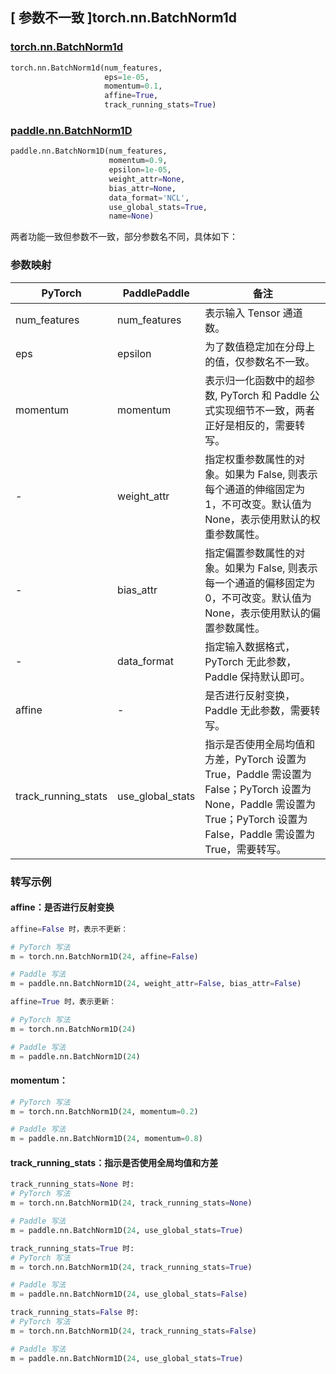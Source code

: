 ## [ 参数不一致 ]torch.nn.BatchNorm1d
### [torch.nn.BatchNorm1d](https://pytorch.org/docs/stable/generated/torch.nn.BatchNorm1d.html?highlight=torch%20nn%20batchnorm1d#torch.nn.BatchNorm1d)

```python
torch.nn.BatchNorm1d(num_features,
                     eps=1e-05,
                     momentum=0.1,
                     affine=True,
                     track_running_stats=True)
```

### [paddle.nn.BatchNorm1D](https://www.paddlepaddle.org.cn/documentation/docs/zh/develop/api/paddle/nn/BatchNorm1D_cn.html#batchnorm1d)

```python
paddle.nn.BatchNorm1D(num_features,
                      momentum=0.9,
                      epsilon=1e-05,
                      weight_attr=None,
                      bias_attr=None,
                      data_format='NCL',
                      use_global_stats=True,
                      name=None)
```

两者功能一致但参数不一致，部分参数名不同，具体如下：
### 参数映射

| PyTorch       | PaddlePaddle | 备注                                                                                                                          |
| ------------- | ------------ |-----------------------------------------------------------------------------------------------------------------------------|
| num_features           | num_features      | 表示输入 Tensor 通道数。                                                                                                            |
| eps           | epsilon      | 为了数值稳定加在分母上的值，仅参数名不一致。                                                                                                      |
| momentum           | momentum      | 表示归一化函数中的超参数, PyTorch 和 Paddle 公式实现细节不一致，两者正好是相反的，需要转写。                                                                     |
| -             | weight_attr  | 指定权重参数属性的对象。如果为 False, 则表示每个通道的伸缩固定为 1，不可改变。默认值为 None，表示使用默认的权重参数属性。                                                        |
| -             | bias_attr    | 指定偏置参数属性的对象。如果为 False, 则表示每一个通道的偏移固定为 0，不可改变。默认值为 None，表示使用默认的偏置参数属性。                                                       |
| -             | data_format  | 指定输入数据格式，PyTorch 无此参数，Paddle 保持默认即可。                                                                                        |
| affine              | -                | 是否进行反射变换， Paddle 无此参数，需要转写。                                                                                                 |
| track_running_stats | use_global_stats | 指示是否使用全局均值和方差，PyTorch 设置为 True，Paddle 需设置为 False；PyTorch 设置为 None，Paddle 需设置为 True；PyTorch 设置为 False，Paddle 需设置为 True，需要转写。 |

### 转写示例
#### affine：是否进行反射变换
```python
affine=False 时，表示不更新：

# PyTorch 写法
m = torch.nn.BatchNorm1D(24, affine=False)

# Paddle 写法
m = paddle.nn.BatchNorm1D(24, weight_attr=False, bias_attr=False)

affine=True 时，表示更新：

# PyTorch 写法
m = torch.nn.BatchNorm1D(24)

# Paddle 写法
m = paddle.nn.BatchNorm1D(24)
```

#### momentum：
```python
# PyTorch 写法
m = torch.nn.BatchNorm1D(24, momentum=0.2)

# Paddle 写法
m = paddle.nn.BatchNorm1D(24, momentum=0.8)
```

#### track_running_stats：指示是否使用全局均值和方差

```python
track_running_stats=None 时:
# PyTorch 写法
m = torch.nn.BatchNorm1D(24, track_running_stats=None)

# Paddle 写法
m = paddle.nn.BatchNorm1D(24, use_global_stats=True)

track_running_stats=True 时:
# PyTorch 写法
m = torch.nn.BatchNorm1D(24, track_running_stats=True)

# Paddle 写法
m = paddle.nn.BatchNorm1D(24, use_global_stats=False)

track_running_stats=False 时:
# PyTorch 写法
m = torch.nn.BatchNorm1D(24, track_running_stats=False)

# Paddle 写法
m = paddle.nn.BatchNorm1D(24, use_global_stats=True)
```
